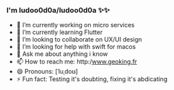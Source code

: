 ### I'm **ludoo0d0a/ludoo0d0a** ✨✨ 

- 🔭 I’m currently working on micro services
- 🌱 I’m currently learning Flutter
- 👯 I’m looking to collaborate on UX/UI design
- 🤔 I’m looking for help with swift for macos
- 💬 Ask me about anything i know
- 📫 How to reach me: http:/www.geoking.fr
- 😄 Pronouns: [ˈluˌdoʊ]
- ⚡ Fun fact: Testing it's doubting, fixing it's abdicating
